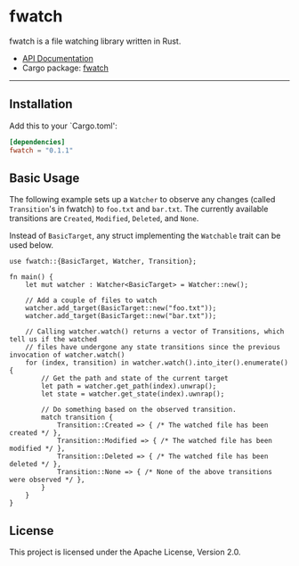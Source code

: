 # fwatch

fwatch is a file watching library written in Rust.

* [API Documentation](https://docs.rs/fwatch/)
* Cargo package: [fwatch](https://crates.io/crates/actix)

---
## Installation

Add this to your `Cargo.toml':

```toml
[dependencies]
fwatch = "0.1.1"
```
## Basic Usage

The following example sets up a `Watcher` to observe any changes (called `Transition`'s in fwatch) to `foo.txt` and `bar.txt`.  The currently available transitions are `Created`, `Modified`, `Deleted`, and `None`.  

Instead of `BasicTarget`, any struct implementing the `Watchable` trait can be used below.  

```rust,ignore
use fwatch::{BasicTarget, Watcher, Transition};

fn main() {
    let mut watcher : Watcher<BasicTarget> = Watcher::new();

    // Add a couple of files to watch
    watcher.add_target(BasicTarget::new("foo.txt"));
    watcher.add_target(BasicTarget::new("bar.txt"));
    
    // Calling watcher.watch() returns a vector of Transitions, which tell us if the watched
    // files have undergone any state transitions since the previous invocation of watcher.watch()
    for (index, transition) in watcher.watch().into_iter().enumerate() {
        // Get the path and state of the current target
        let path = watcher.get_path(index).unwrap();
        let state = watcher.get_state(index).uwnrap();

        // Do something based on the observed transition.
        match transition {
            Transition::Created => { /* The watched file has been created */ },
            Transition::Modified => { /* The watched file has been modified */ },
            Transition::Deleted => { /* The watched file has been deleted */ },
            Transition::None => { /* None of the above transitions were observed */ },
        }
    }
}
```

## License

This project is licensed under the Apache License, Version 2.0.
